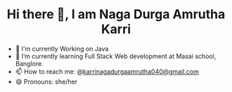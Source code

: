  <h1 text align=center>Hi there 👋, I am Naga Durga Amrutha Karri</h1>


- 🔭 I'm currently Working on Java
- 🌱 I’m currently learning Full Stack Web development at Masai school, Banglore.
- 📫 How to reach me: @karrinagadurgaamrutha040@gmail.com
- 😄 Pronouns: she/her

